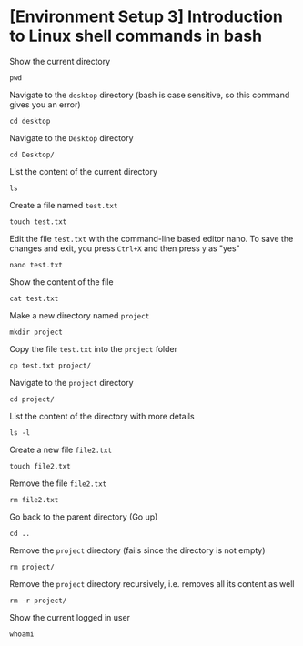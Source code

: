 # [Environment Setup 3] Introduction to Linux shell commands in bash

Show the current directory

`pwd`

Navigate to the `desktop` directory (bash is case sensitive, so this command gives you an error)

`cd desktop`

Navigate to the `Desktop` directory

`cd Desktop/`

List the content of the current directory

`ls`

Create a file named `test.txt`

`touch test.txt`

Edit the file `test.txt` with the command-line based editor nano. To save the changes and exit, you press `Ctrl+X` and then press `y` as "yes"

`nano test.txt`

Show the content of the file

`cat test.txt`

Make a new directory named `project`

`mkdir project`

Copy the file `test.txt` into the `project` folder

`cp test.txt project/`

Navigate to the `project` directory

`cd project/`

List the content of the directory with more details

`ls -l`

Create a new file `file2.txt`

`touch file2.txt`

Remove the file `file2.txt`

`rm file2.txt`

Go back to the parent directory (Go up)

`cd ..`

Remove the `project` directory (fails since the directory is not empty)

`rm project/`

Remove the `project` directory recursively, i.e. removes all its content as well

`rm -r project/`

Show the current logged in user

`whoami`
